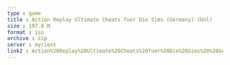 ```yaml
---
type : game
title : Action Replay Ultimate Cheats fuer Die Sims (Germany) (Unl)
size : 197.8 M
format : iso
archive : zip
server : myrient
link2 : Action%20Replay%20Ultimate%20Cheats%20fuer%20Die%20Sims%20%28Germany%29%20%28Unl%29
---
```

